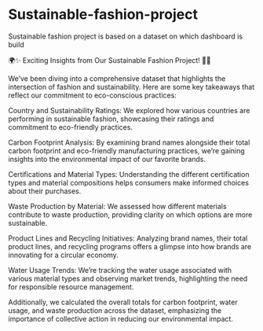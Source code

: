 # Sustainable-fashion-project
Sustainable fashion project is based on a dataset on which dashboard is build 


🌍✨ Exciting Insights from Our Sustainable Fashion Project! 🌱👗

We’ve been diving into a comprehensive dataset that highlights the intersection of fashion and sustainability. Here are some key takeaways that reflect our commitment to eco-conscious practices:

Country and Sustainability Ratings: We explored how various countries are performing in sustainable fashion, showcasing their ratings and commitment to eco-friendly practices.

Carbon Footprint Analysis: By examining brand names alongside their total carbon footprint and eco-friendly manufacturing practices, we’re gaining insights into the environmental impact of our favorite brands.

Certifications and Material Types: Understanding the different certification types and material compositions helps consumers make informed choices about their purchases.

Waste Production by Material: We assessed how different materials contribute to waste production, providing clarity on which options are more sustainable.

Product Lines and Recycling Initiatives: Analyzing brand names, their total product lines, and recycling programs offers a glimpse into how brands are innovating for a circular economy.

Water Usage Trends: We’re tracking the water usage associated with various material types and observing market trends, highlighting the need for responsible resource management.

Additionally, we calculated the overall totals for carbon footprint, water usage, and waste production across the dataset, emphasizing the importance of collective action in reducing our environmental impact.
